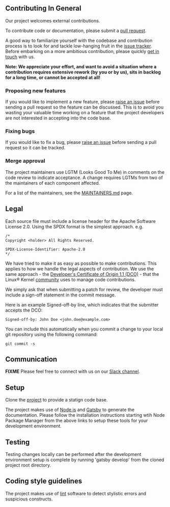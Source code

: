 ## Contributing In General

Our project welcomes external contributions.

To contribute code or documentation, please submit a [pull request](https://github.com/ibm/acd-containers/pulls).

A good way to familiarize yourself with the codebase and contribution process is
to look for and tackle low-hanging fruit in the [issue tracker](https://github.com/ibm/acd-containers/issues).
Before embarking on a more ambitious contribution, please quickly [get in touch](#communication) with us.

**Note: We appreciate your effort, and want to avoid a situation where a contribution
requires extensive rework (by you or by us), sits in backlog for a long time, or
cannot be accepted at all!**

### Proposing new features

If you would like to implement a new feature, please [raise an issue](https://github.com/ibm/acd-containers/issues)
before sending a pull request so the feature can be discussed. This is to avoid
you wasting your valuable time working on a feature that the project developers
are not interested in accepting into the code base.

### Fixing bugs

If you would like to fix a bug, please [raise an issue](https://github.com/ibm/acd-containers/issues) before sending a
pull request so it can be tracked.

### Merge approval

The project maintainers use LGTM (Looks Good To Me) in comments on the code
review to indicate acceptance. A change requires LGTMs from two of the
maintainers of each component affected.

For a list of the maintainers, see the [MAINTAINERS.md](MAINTAINERS.md) page.

## Legal

Each source file must include a license header for the Apache
Software License 2.0. Using the SPDX format is the simplest approach.
e.g.

```
/*
Copyright <holder> All Rights Reserved.

SPDX-License-Identifier: Apache-2.0
*/
```

We have tried to make it as easy as possible to make contributions. This
applies to how we handle the legal aspects of contribution. We use the
same approach - the [Developer's Certificate of Origin 1.1 (DCO)](https://github.com/hyperledger/fabric/blob/master/docs/source/DCO1.1.txt) - that the Linux® Kernel [community](https://elinux.org/Developer_Certificate_Of_Origin)
uses to manage code contributions.

We simply ask that when submitting a patch for review, the developer
must include a sign-off statement in the commit message.

Here is an example Signed-off-by line, which indicates that the
submitter accepts the DCO:

```
Signed-off-by: John Doe <john.doe@example.com>
```

You can include this automatically when you commit a change to your
local git repository using the following command:

```
git commit -s
```

## Communication

**FIXME** Please feel free to connect with us on our [Slack channel](link).

## Setup

Clone the [project](https://github.com/IBM/acd-containers) to provide a statign code base.

The project makes use of [Node.js](https://nodejs.org/en/) and [Gatsby](https://www.gatsbyjs.com/docs/) to generate the documentation.
Please follow the installation instructions starting wtih Node Package Manager from the above links to setup these tools for your development environment.

## Testing

Testing changes locally can be performed after the development environment setup is complete by running 'gatsby develop' from the cloned project root directory.

## Coding style guidelines

The project makes use of [lint](https://eslint.org/) software to detect stylistic errors and suspicious constructs.
